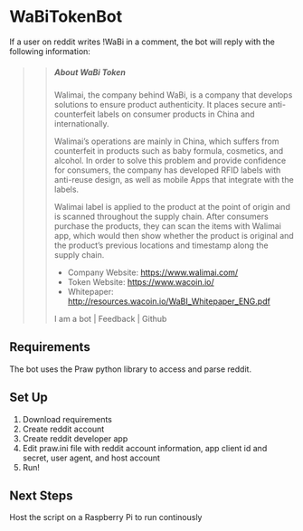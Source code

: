 # WaBiTokenBot
If a user on reddit writes !WaBi in a comment, the bot will reply with the following information:

>> ##### About WaBi Token
>>
>>Walimai, the company behind WaBi, is a company that develops solutions to ensure product authenticity. It places secure anti-counterfeit labels on consumer products in China and internationally.
>>
>>Walimai’s operations are mainly in China, which suffers from counterfeit in products such as baby formula, cosmetics, and alcohol. In order to solve this problem and provide confidence for consumers, the company has developed RFID labels with anti-reuse design, as well as mobile Apps that integrate with the labels.
>>
>>Walimai label is applied to the product at the point of origin and is scanned throughout the supply chain. After consumers purchase the products, they can scan the items with Walimai app, which would then show whether the product is original and the product’s previous locations and timestamp along the supply chain.
>>
>> * Company Website: https://www.walimai.com/
>> * Token Website: https://www.wacoin.io/
>> * Whitepaper: http://resources.wacoin.io/WaBI_Whitepaper_ENG.pdf
>>
>>I am a bot | Feedback | Github




## Requirements
The bot uses the Praw python library to access and parse reddit. 


## Set Up 
1. Download requirements 
2. Create reddit account
3. Create reddit developer app
4. Edit praw.ini file with reddit account information, app client id and secret, user agent, and host account
5. Run! 


## Next Steps
Host the script on a Raspberry Pi to run continously
